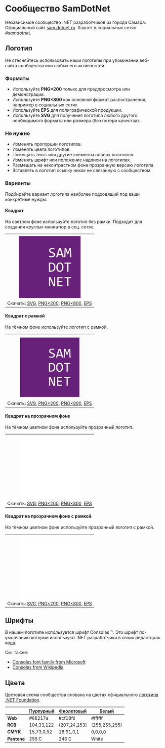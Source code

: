 ﻿# Сообщество SamDotNet

Независимое сообщество .NET разработчиков из города Самара. Официальный сайт [sam.dotnet.ru](https://sam.dotnet.ru/). Хэштег в социальных сетях _#samdotnet_.

## Логотип

Не стесняйтесь использовать наши логотипы при упоминании веб-сайта сообщества или любых его активностей.

### Форматы

- Используйте **PNG×200** только для предпросмотра или демонстрации.
- Используйте **PNG×800** как основной формат распостранения, например в социальных сетях.
- Используйте **EPS** для полиграфической продукции.
- Используйте **SVG** для получения логотипа любого другого необходимого формата или размера (без потери качества).

### Не нужно

- Изменять пропорции логотипов.
- Изменять цвета логотипов.
- Помещать текст или другие элементы поверх логотипов.
- Изменять шрифт или положение надписи на логотипах.
- Размещать на неконтрастном фоне прозрачную версию логотипа.
- Вставлять в логотип ссылку никак не связанную с сообществом.

### Варианты

Подбирайте вариант логотипа наиболее подходящий под ваши конкретные нужды.

#### Квадрат

На светлом фоне используйте логотип без рамки. Подходит для создания круглых миниатюр в соц. сетях.

|       |
| :---: |
|       |
| ![Квадратный логотип SamDotNet](samdotnet-logo-squared-200.png) |
| Скачать: [SVG](https://raw.githubusercontent.com/kulakovt/SpbDotNet/master/Logo/Sam/samdotnet-logo-squared.svg), [PNG×200](https://raw.githubusercontent.com/kulakovt/SpbDotNet/master/Logo/Sam/samdotnet-logo-squared-200.png), [PNG×800](https://raw.githubusercontent.com/kulakovt/SpbDotNet/master/Logo/Sam/samdotnet-logo-squared-800.png), [EPS](https://raw.githubusercontent.com/kulakovt/SpbDotNet/master/Logo/Sam/samdotnet-logo-squared.eps) |

#### Квадрат с рамкой

На тёмном фоне используйте логотип с рамкой.

|       |
| :---: |
|       |
| ![Квадратный логотип SamDotNet с рамкой](samdotnet-logo-squared-bordered-200.png) |
| Скачать: [SVG](https://raw.githubusercontent.com/kulakovt/SpbDotNet/master/Logo/Sam/samdotnet-logo-squared-bordered.svg), [PNG×200](https://raw.githubusercontent.com/kulakovt/SpbDotNet/master/Logo/Sam/samdotnet-logo-squared-bordered-200.png), [PNG×800](https://raw.githubusercontent.com/kulakovt/SpbDotNet/master/Logo/Sam/samdotnet-logo-squared-bordered-800.png), [EPS](https://raw.githubusercontent.com/kulakovt/SpbDotNet/master/Logo/Sam/samdotnet-logo-squared-bordered.eps) |

#### Квадрат на прозрачном фоне

На тёмном цветном фоне используйте прозрачный логотип.

|       |
| :---: |
|       |
| ![Квадратный прозрачный логотип SamDotNet](samdotnet-logo-squared-white-200.png) |
| Скачать: [SVG](https://raw.githubusercontent.com/kulakovt/SpbDotNet/master/Logo/Sam/samdotnet-logo-squared-white.svg), [PNG×200](https://raw.githubusercontent.com/kulakovt/SpbDotNet/master/Logo/Sam/samdotnet-logo-squared-white-200.png), [PNG×800](https://raw.githubusercontent.com/kulakovt/SpbDotNet/master/Logo/Sam/samdotnet-logo-squared-white-800.png), [EPS](https://raw.githubusercontent.com/kulakovt/SpbDotNet/master/Logo/Sam/samdotnet-logo-squared-white.eps) |

#### Квадрат на прозрачном фоне с рамкой

На тёмном цветном фоне используйте прозрачный логотип с рамкой.

|       |
| :---: |
|       |
| ![Квадратный прозрачный логотип SamDotNet с рамкой](samdotnet-logo-squared-white-bordered-200.png) |
| Скачать: [SVG](https://raw.githubusercontent.com/kulakovt/SpbDotNet/master/Logo/Sam/samdotnet-logo-squared-white-bordered.svg), [PNG×200](https://raw.githubusercontent.com/kulakovt/SpbDotNet/master/Logo/Sam/samdotnet-logo-squared-white-bordered-200.png), [PNG×800](https://raw.githubusercontent.com/kulakovt/SpbDotNet/master/Logo/Sam/samdotnet-logo-squared-white-bordered-800.png), [EPS](https://raw.githubusercontent.com/kulakovt/SpbDotNet/master/Logo/Sam/samdotnet-logo-squared-white-bordered.eps) |

## Шрифты

В нашем логотипе используется шрифт Consolas ™. Это шрифт по-умолчанию который используют .NET разработчики в своих редакторах кода.

См. также:

- [Consolas font family from Microsoft](https://docs.microsoft.com/en-us/typography/font-list/consolas)
- [Consolas from Wikipedia](https://en.wikipedia.org/wiki/Consolas)

## Цвета

Цветовая схема сообщества снована на цветах официального [логотипа .NET Foundation](https://github.com/dotnet/swag/tree/master/logo).

|             | [Пурпурный](https://www.color-hex.com/color/68217a) | [Фиолетовый](https://www.color-hex.com/color/cf18fd) | [Белый](https://www.color-hex.com/color/ffffff) |
| ----------- | --------------------------------------------------- | ---------------------------------------------------- | ----------------------------------------------- |
| **Web**     | #68217a                                             | #cf18fd                                              | #ffffff                                         |
| **RGB**     | 104,33,122                                          | (207,24,253)                                         | (255,255,255)                                   |
| **CMYK**    | 15,73,0,52                                          | 18,91,0,1                                            | 0,0,0,0                                         |
| **Pantone** | 259 C                                               | 246 C                                                | White                                           |

